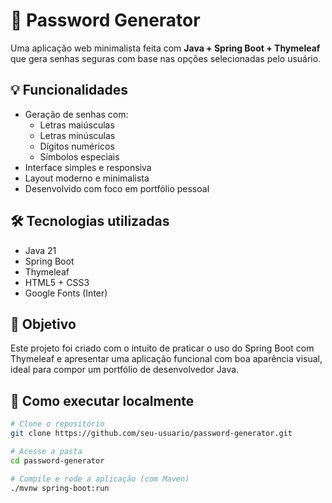 # 🔐 Password Generator

Uma aplicação web minimalista feita com **Java + Spring Boot + Thymeleaf** que gera senhas seguras com base nas opções selecionadas pelo usuário.

## 💡 Funcionalidades

- Geração de senhas com:
  - Letras maiúsculas
  - Letras minúsculas
  - Dígitos numéricos
  - Símbolos especiais
- Interface simples e responsiva
- Layout moderno e minimalista
- Desenvolvido com foco em portfólio pessoal

## 🛠️ Tecnologias utilizadas

- Java 21
- Spring Boot
- Thymeleaf
- HTML5 + CSS3
- Google Fonts (Inter)

## 🎯 Objetivo

Este projeto foi criado com o intuito de praticar o uso do Spring Boot com Thymeleaf e apresentar uma aplicação funcional com boa aparência visual, ideal para compor um portfólio de desenvolvedor Java.

## 🚀 Como executar localmente

```bash
# Clone o repositório
git clone https://github.com/seu-usuario/password-generator.git

# Acesse a pasta
cd password-generator

# Compile e rode a aplicação (com Maven)
./mvnw spring-boot:run

